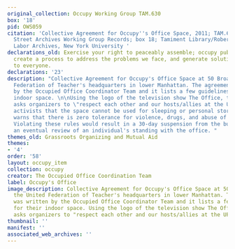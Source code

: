 ```yaml
---
original_collection: Occupy Working Group TAM.630
box: '18'
pid: OWS059
citation: 'Collective Agreement for Occupy''s Office Space, 2011; TAM.630 Occupy Wall
  Street Archives Working Group Records; box 18; Tamiment Library/Robert F. Wagner
  Labor Archives, New York University '
declarations_old: Exercise your right to peaceably assemble; occupy public space;
  create a process to address the problems we face, and generate solutions accessible
  to everyone.
declarations: '23'
description: "Collective Agreement for Occupy's Office Space at 50 Broadway, the United
  Federation of Teacher's headquarters in lower Manhattan. The agreement was written
  by the Occupied Office Coordinator Team and it lists a few guidelines for their
  indoor space. \n\nUsing the logo of the television show The Office, the document
  asks organizers to \"respect each other and our hosts/allies at the UFT.\" It tells
  activists that the space cannot be used for sleeping or personal storage, and  also
  warns that there is zero tolerance for violence, drugs, and abuse of shared property.
  Violating these rules would result in a 30-day suspension from the building, and
  an eventual review of an individual's standing with the office. "
themes_old: Grassroots Organizing and Mutual Aid
themes:
- '4'
order: '58'
layout: occupy_item
collection: occupy
creator: The Occupied Office Coordination Team
label: Occupy's Office
image_description: Collective Agreement for Occupy's Office Space at 50 Broadway,
  the United Federation of Teacher's headquarters in lower Manhattan. The agreement
  was written by the Occupied Office Coordinator Team and it lists a few guidelines
  for their indoor space. Using the logo of the television show The Office, the document
  asks organizers to "respect each other and our hosts/allies at the UFT."
thumbnail: ''
manifest: ''
associated_web_archives: ''
---
```

